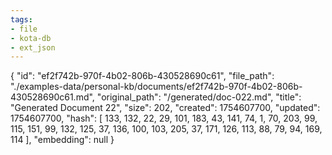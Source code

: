 ```yaml
---
tags:
- file
- kota-db
- ext_json
---
```

{
  "id": "ef2f742b-970f-4b02-806b-430528690c61",
  "file_path": "./examples-data/personal-kb/documents/ef2f742b-970f-4b02-806b-430528690c61.md",
  "original_path": "/generated/doc-022.md",
  "title": "Generated Document 22",
  "size": 202,
  "created": 1754607700,
  "updated": 1754607700,
  "hash": [
    133,
    132,
    22,
    29,
    101,
    183,
    43,
    141,
    74,
    1,
    70,
    203,
    99,
    115,
    151,
    99,
    132,
    125,
    37,
    136,
    100,
    103,
    205,
    37,
    171,
    126,
    113,
    88,
    79,
    94,
    169,
    114
  ],
  "embedding": null
}